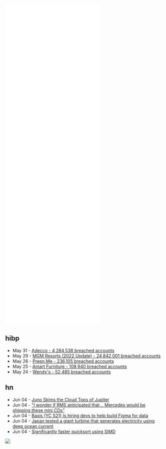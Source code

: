 ![Metrics](https://raw.githubusercontent.com/phixion/phixion/master/metrics.svg)

## hibp

<!--
for https://github.com/phixion/phixion/blob/main/.github/workflows/feeds.yml
-->
<!--START_SECTION:haveibeenpwnd-->
- May 31 - [Adecco - 4,284,538 breached accounts](https://haveibeenpwned.com/PwnedWebsites#Adecco)
- May 29 - [MGM Resorts (2022 Update) - 24,842,001 breached accounts](https://haveibeenpwned.com/PwnedWebsites#MGM2022Update)
- May 26 - [Preen.Me - 236,105 breached accounts](https://haveibeenpwned.com/PwnedWebsites#PreenMe)
- May 25 - [Amart Furniture - 108,940 breached accounts](https://haveibeenpwned.com/PwnedWebsites#AmartFurniture)
- May 24 - [Wendy's - 52,485 breached accounts](https://haveibeenpwned.com/PwnedWebsites#Wendys)
<!--END_SECTION:haveibeenpwnd-->

## hn

<!--
for https://github.com/phixion/phixion/blob/main/.github/workflows/feeds.yml
-->
<!--START_SECTION:hn-->
- Jun 04 - [Juno Skims the Cloud Tops of Jupiter](https://www.nasa.gov/image-feature/jpl/juno-skims-the-cloud-tops-of-jupiter/)
- Jun 04 - [“I wonder if RMS anticipated that,.. Mercedes would be shipping these mini CDs”](https://twitter.com/ehn/status/1533016975999393793)
- Jun 04 - [Basis (YC S21) Is hiring devs to help build Figma for data](https://www.workatastartup.com/companies/basis-2)
- Jun 04 - [Japan tested a giant turbine that generates electricity using deep ocean current](https://www.thesciverse.com/2022/06/japan-tested-giant-turbine-that.html)
- Jun 04 - [Significantly faster quicksort using SIMD](https://opensource.googleblog.com/2022/06/Vectorized%20and%20performance%20portable%20Quicksort.html)
<!--END_SECTION:hn-->

<!--
for https://yhype.me
-->
![](https://hit.yhype.me/github/profile?user_id=13013670)
